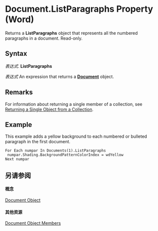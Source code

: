 
# Document.ListParagraphs Property (Word)

Returns a  **ListParagraphs** object that represents all the numbered paragraphs in a document. Read-only.


## Syntax

 _表达式_. **ListParagraphs**

 _表达式_ An expression that returns a **[Document](8d83487a-2345-a036-a916-971c9db5b7fb.md)** object.


## Remarks

For information about returning a single member of a collection, see [Returning a Single Object from a Collection](8c0b84c0-582b-32f7-68e0-6383d0661e74.md).


## Example

This example adds a yellow background to each numbered or bulleted paragraph in the first document.


```
For Each numpar In Documents(1).ListParagraphs 
 numpar.Shading.BackgroundPatternColorIndex = wdYellow 
Next numpar
```


## 另请参阅


#### 概念


[Document Object](8d83487a-2345-a036-a916-971c9db5b7fb.md)
#### 其他资源


[Document Object Members](http://msdn.microsoft.com/library/fc9ab457-0888-f917-3d52-387168ac23b9%28Office.15%29.aspx)